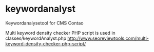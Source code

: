keywordanalyst
==============

Keywordanalysetool for CMS Contao

Multi keyword density checker PHP script is used in classes/keywordAnalyst.php http://www.seoreviewtools.com/multi-keyword-density-checker-php-script/
